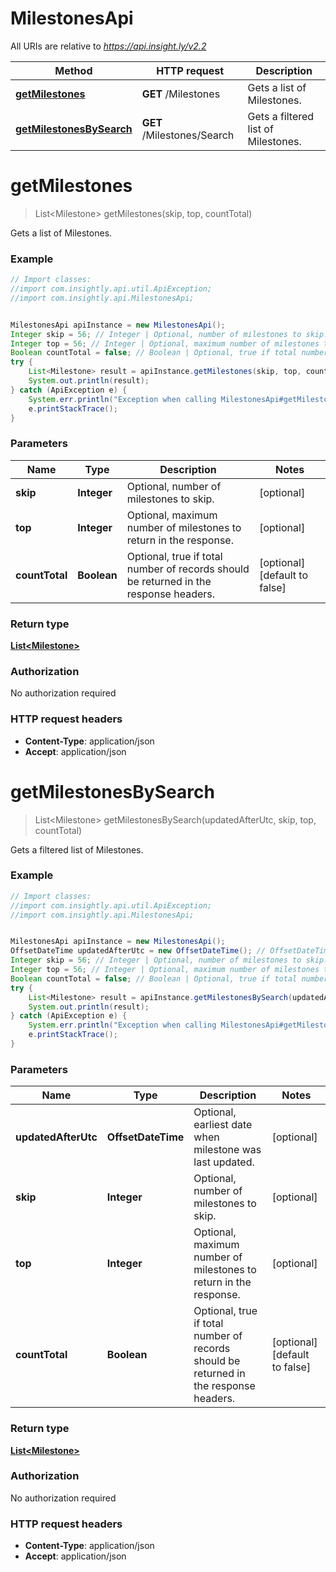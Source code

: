 # MilestonesApi

All URIs are relative to *https://api.insight.ly/v2.2*

Method | HTTP request | Description
------------- | ------------- | -------------
[**getMilestones**](MilestonesApi.md#getMilestones) | **GET** /Milestones | Gets a list of Milestones.
[**getMilestonesBySearch**](MilestonesApi.md#getMilestonesBySearch) | **GET** /Milestones/Search | Gets a filtered list of Milestones.


<a name="getMilestones"></a>
# **getMilestones**
> List&lt;Milestone&gt; getMilestones(skip, top, countTotal)

Gets a list of Milestones.

### Example
```java
// Import classes:
//import com.insightly.api.util.ApiException;
//import com.insightly.api.MilestonesApi;


MilestonesApi apiInstance = new MilestonesApi();
Integer skip = 56; // Integer | Optional, number of milestones to skip.
Integer top = 56; // Integer | Optional, maximum number of milestones to return in the response.
Boolean countTotal = false; // Boolean | Optional, true if total number of records should be returned in the response headers.
try {
    List<Milestone> result = apiInstance.getMilestones(skip, top, countTotal);
    System.out.println(result);
} catch (ApiException e) {
    System.err.println("Exception when calling MilestonesApi#getMilestones");
    e.printStackTrace();
}
```

### Parameters

Name | Type | Description  | Notes
------------- | ------------- | ------------- | -------------
 **skip** | **Integer**| Optional, number of milestones to skip. | [optional]
 **top** | **Integer**| Optional, maximum number of milestones to return in the response. | [optional]
 **countTotal** | **Boolean**| Optional, true if total number of records should be returned in the response headers. | [optional] [default to false]

### Return type

[**List&lt;Milestone&gt;**](Milestone.md)

### Authorization

No authorization required

### HTTP request headers

 - **Content-Type**: application/json
 - **Accept**: application/json

<a name="getMilestonesBySearch"></a>
# **getMilestonesBySearch**
> List&lt;Milestone&gt; getMilestonesBySearch(updatedAfterUtc, skip, top, countTotal)

Gets a filtered list of Milestones.

### Example
```java
// Import classes:
//import com.insightly.api.util.ApiException;
//import com.insightly.api.MilestonesApi;


MilestonesApi apiInstance = new MilestonesApi();
OffsetDateTime updatedAfterUtc = new OffsetDateTime(); // OffsetDateTime | Optional, earliest date when milestone was last updated.
Integer skip = 56; // Integer | Optional, number of milestones to skip.
Integer top = 56; // Integer | Optional, maximum number of milestones to return in the response.
Boolean countTotal = false; // Boolean | Optional, true if total number of records should be returned in the response headers.
try {
    List<Milestone> result = apiInstance.getMilestonesBySearch(updatedAfterUtc, skip, top, countTotal);
    System.out.println(result);
} catch (ApiException e) {
    System.err.println("Exception when calling MilestonesApi#getMilestonesBySearch");
    e.printStackTrace();
}
```

### Parameters

Name | Type | Description  | Notes
------------- | ------------- | ------------- | -------------
 **updatedAfterUtc** | **OffsetDateTime**| Optional, earliest date when milestone was last updated. | [optional]
 **skip** | **Integer**| Optional, number of milestones to skip. | [optional]
 **top** | **Integer**| Optional, maximum number of milestones to return in the response. | [optional]
 **countTotal** | **Boolean**| Optional, true if total number of records should be returned in the response headers. | [optional] [default to false]

### Return type

[**List&lt;Milestone&gt;**](Milestone.md)

### Authorization

No authorization required

### HTTP request headers

 - **Content-Type**: application/json
 - **Accept**: application/json


